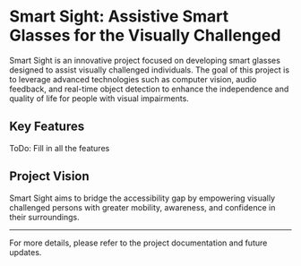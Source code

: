 # Smart Sight: Assistive Smart Glasses for the Visually Challenged

Smart Sight is an innovative project focused on developing smart glasses designed to assist visually challenged individuals. The goal of this project is to leverage advanced technologies such as computer vision, audio feedback, and real-time object detection to enhance the independence and quality of life for people with visual impairments.

## Key Features
ToDo: Fill in all the features

## Project Vision
Smart Sight aims to bridge the accessibility gap by empowering visually challenged persons with greater mobility, awareness, and confidence in their surroundings.

---
For more details, please refer to the project documentation and future updates.
